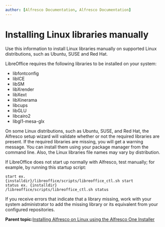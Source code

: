 ```yaml
---
author: [Alfresco Documentation, Alfresco Documentation]
---
```


# Installing Linux libraries manually

Use this information to install Linux libraries manually on supported Linux distributions, such as Ubuntu, SUSE and Red Hat.

LibreOffice requires the following libraries to be installed on your system:

-   libfontconfig
-   libICE
-   libSM
-   libXrender
-   libXext
-   libXinerama
-   libcups
-   libGLU
-   libcairo2
-   libgl1-mesa-glx

On some Linux distributions, such as Ubuntu, SUSE, and Red Hat, the Alfresco setup wizard will validate whether or not the required libraries are present. If the required libraries are missing, you will get a warning message. You can install them using your package manager from the command line. Also, the Linux libraries file names may vary by distribution.

If LibreOffice does not start up normally with Alfresco, test manually; for example, by running this startup script:

```
start ex.  
{installdir}/libreoffice/scripts/libreoffice_ctl.sh start 
status ex. {installdir} 
/libreoffice/scripts/libreoffice_ctl.sh status
```

If you receive errors that indicate that a library missing, work with your system administrator to add the missing library or its equivalent from your configured repositories.

**Parent topic:**[Installing Alfresco on Linux using the Alfresco One Installer](../tasks/simpleinstall-enterprise-lin.md)

